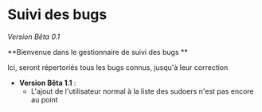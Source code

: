# Suivi des bugs

_Version Bêta 0.1_

**Bienvenue dans le gestionnaire de suivi des bugs **

Ici, seront répertoriés tous les bugs connus, jusqu'à leur correction

- **Version Bêta 1.1** :
    * L'ajout de l'utilisateur normal à la liste des sudoers n'est pas encore au point
